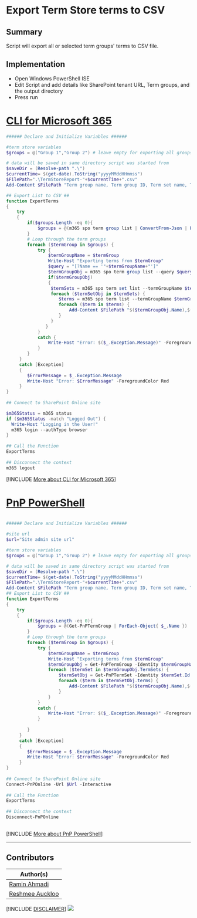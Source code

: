 

# Export Term Store terms to CSV

## Summary

Script will export all or selected term groups' terms to CSV file.

## Implementation

- Open Windows PowerShell ISE
- Edit Script and add details like SharePoint tenant URL, Term groups, and the output directory
- Press run

# [CLI for Microsoft 365](#tab/cli-m365-ps)

```powershell
###### Declare and Initialize Variables ######  

#term store variables
$groups = @("Group 1","Group 2") # leave empty for exporting all groups

# data will be saved in same directory script was started from
$saveDir = (Resolve-path ".\")  
$currentTime= $(get-date).ToString("yyyyMMddHHmmss")  
$FilePath=".\TermStoreReport-"+$currentTime+".csv"  
Add-Content $FilePath "Term group name, Term group ID, Term set name, Term set ID, Term name, Term ID"

## Export List to CSV ##  
function ExportTerms
{  
    try  
    {  
        if($groups.Length -eq 0){ 
            $groups = @(m365 spo term group list | ConvertFrom-Json | ForEach-Object{ $_.Name })
        }
        # Loop through the term groups
        foreach ($termGroup in $groups) {
            try {
                $termGroupName = $termGroup
                Write-Host "Exporting terms from $termGroup"
                $query = "[?Name == '"+$termGroupName+"']"
                $termGroupObj = m365 spo term group list --query $query | ConvertFrom-Json 
                if($termGroupObj)
                {
                 $termSets = m365 spo term set list --termGroupName $termGroupName | ConvertFrom-Json 
                 foreach ($termSetObj in $termSets) {
                    $terms = m365 spo term list --termGroupName $termGroupName --termSetName $termSetObj.Name | ConvertFrom-Json 
                    foreach ($term in $terms) {
                        Add-Content $FilePath "$($termGroupObj.Name),$($termGroupObj.Id),$($termSetObj.Name),$($termSetObj.Id),$($term.Name),$($term.Id)"
                    }
                 }
               }
            }
            catch {
                Write-Host "Error: $($_.Exception.Message)" -ForegroundColor Red
            }            
        }
     }  
     catch [Exception]  
     {  
        $ErrorMessage = $_.Exception.Message         
        Write-Host "Error: $ErrorMessage" -ForegroundColor Red          
     }  
}  
 
## Connect to SharePoint Online site  

$m365Status = m365 status
if ($m365Status -match "Logged Out") {
  Write-Host "Logging in the User!"
  m365 login --authType browser
}
 
## Call the Function  
ExportTerms
 
## Disconnect the context  
m365 logout  

```
[!INCLUDE [More about CLI for Microsoft 365](../../docfx/includes/MORE-CLIM365.md)]


# [PnP PowerShell](#tab/pnpps)
```powershell

###### Declare and Initialize Variables ######  

#site url
$url="Site admin site url"

#term store variables
$groups = @("Group 1","Group 2") # leave empty for exporting all groups

# data will be saved in same directory script was started from
$saveDir = (Resolve-path ".\")  
$currentTime= $(get-date).ToString("yyyyMMddHHmmss")  
$FilePath=".\TermStoreReport-"+$currentTime+".csv"  
Add-Content $FilePath "Term group name, Term group ID, Term set name, Term set ID, Term name, Term ID"
## Export List to CSV ##  
function ExportTerms
{  
    try  
    {  
        if($groups.Length -eq 0){
            $groups = @(Get-PnPTermGroup | ForEach-Object{ $_.Name })
        }
        # Loop through the term groups
        foreach ($termGroup in $groups) {
            try {
                $termGroupName = $termGroup
                Write-Host "Exporting terms from $termGroup"
                $termGroupObj = Get-PnPTermGroup -Identity $termGroupName -Includes TermSets
                foreach ($termSet in $termGroupObj.TermSets) {
                    $termSetObj = Get-PnPTermSet -Identity $termSet.Id -TermGroup $termGroupName -Includes Terms
                    foreach ($term in $termSetObj.terms) {
                        Add-Content $FilePath "$($termGroupObj.Name),$($termGroupObj.Id),$($termSetObj.Name),$($termSetObj.Id),$($term.Name),$($term.Id)"
                    }
                }
            }
            catch {
                Write-Host "Error: $($_.Exception.Message)" -ForegroundColor Red
            }
            
        }
     }  
     catch [Exception]  
     {  
        $ErrorMessage = $_.Exception.Message         
        Write-Host "Error: $ErrorMessage" -ForegroundColor Red          
     }  
}  
 
## Connect to SharePoint Online site  
Connect-PnPOnline -Url $Url -Interactive
 
## Call the Function  
ExportTerms
 
## Disconnect the context  
Disconnect-PnPOnline  
  

```
[!INCLUDE [More about PnP PowerShell](../../docfx/includes/MORE-PNPPS.md)]
***

## Contributors

| Author(s) |
|-----------|
| [Ramin Ahmadi](https://github.com/ahmadiramin) |
| [Reshmee Auckloo](https://github.com/reshmee011) |

[!INCLUDE [DISCLAIMER](../../docfx/includes/DISCLAIMER.md)]
<img src="https://m365-visitor-stats.azurewebsites.net/script-samples/scripts/spo-export-termstore-terms-to-csv" aria-hidden="true" />
